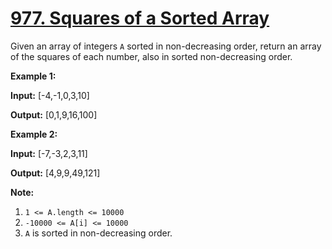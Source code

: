# [977. Squares of a Sorted Array](https://leetcode.com/problems/squares-of-a-sorted-array/)

Given an array of integers `A` sorted in non-decreasing order, return an array of the squares of each number, also in sorted non-decreasing order.

**Example 1:**

**Input:** \[-4,-1,0,3,10\]

**Output:** \[0,1,9,16,100\]

**Example 2:**

**Input:** \[-7,-3,2,3,11\]

**Output:** \[4,9,9,49,121\]

**Note:**

1. `1 <= A.length <= 10000`
2. `-10000 <= A[i] <= 10000`
3. `A` is sorted in non-decreasing order.
